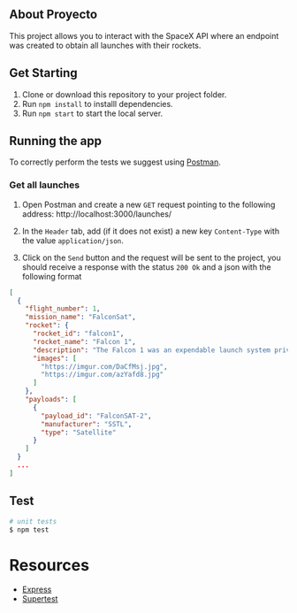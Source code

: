 ## About Proyecto

This project allows you to interact with the SpaceX API where an endpoint was created to obtain all launches with their rockets.

## Get Starting

1. Clone or download this repository to your project folder.
1. Run `npm install` to installl dependencies.
1. Run `npm start` to start the local server.

## Running the app

To correctly perform the tests we suggest using [Postman](https://identity.getpostman.com/signup?continue=https%3A%2F%2Fgo.postman.co%2Fbuild).

### Get all launches

1. Open Postman and create a new `GET` request pointing to the following address: http://localhost:3000/launches/
1. In the `Header` tab, add (if it does not exist) a new key `Content-Type` with the value `application/json`.

1. Click on the `Send` button and the request will be sent to the project, you should receive a response with the status `200 Ok` and a json with the following format

```json
[
  {
    "flight_number": 1,
    "mission_name": "FalconSat",
    "rocket": {
      "rocket_id": "falcon1",
      "rocket_name": "Falcon 1",
      "description": "The Falcon 1 was an expendable launch system privately developed and manufactured by SpaceX during 2006-2009. On 28 September 2008, Falcon 1 became the first privately-developed liquid-fuel launch vehicle to go into orbit around the Earth.",
      "images": [
        "https://imgur.com/DaCfMsj.jpg",
        "https://imgur.com/azYafd8.jpg"
      ]
    },
    "payloads": [
      {
        "payload_id": "FalconSAT-2",
        "manufacturer": "SSTL",
        "type": "Satellite"
      }
    ]
  }
  ...
]
```

## Test

```bash
# unit tests
$ npm test
```

# Resources

- [Express](https://www.npmjs.com/package/express)
- [Supertest](https://www.npmjs.com/package/supertest)
